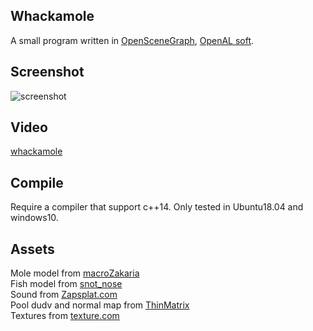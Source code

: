 ## Whackamole
A small program written in [OpenSceneGraph](https://github.com/openscenegraph/OpenSceneGraph), [OpenAL soft](https://github.com/kcat/openal-soft).

## Screenshot
![screenshot](https://i.imgur.com/nDXUoZz.jpg)

## Video
[whackamole](https://youtu.be/vWiBvpy_omg)

## Compile
Require a compiler that support c++14. Only tested in Ubuntu18.04 and windows10.

## Assets
Mole model from [macroZakaria](https://sketchfab.com/marcoZakaria)  
Fish model from [snot_nose](https://sketchfab.com/snot_nose)  
Sound from [Zapsplat.com](https://www.zapsplat.com/)  
Pool dudv and normal map from [ThinMatrix](https://www.youtube.com/watch?v=7T5o4vZXAvI&list=PLRIWtICgwaX23jiqVByUs0bqhnalNTNZh&index=7)  
Textures from [texture.com](https://www.textures.com/)  
